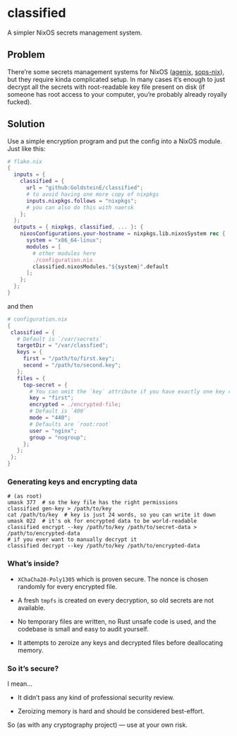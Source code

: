 # classified

A simpler NixOS secrets management system.

## Problem

There’re some secrets management systems for NixOS ([agenix], [sops-nix]), but they require kinda complicated setup. In many cases it’s enough to just decrypt all the secrets with root-readable key file present on disk (if someone has root access to your computer, you’re probably already royally fucked).

## Solution

Use a simple encryption program and put the config into a NixOS module. Just like this:

```nix
# flake.nix
{
  inputs = {
    classified = {
      url = "github:GoldsteinE/classified";
      # to avoid having one more copy of nixpkgs
      inputs.nixpkgs.follows = "nixpkgs";
      # you can also do this with naersk
    };
  };
  outputs = { nixpkgs, classified, ... }: {
    nixosConfigurations.your-hostname = nixpkgs.lib.nixosSystem rec {
      system = "x86_64-linux";
      modules = [
        # other modules here
        ./configuration.nix
        classified.nixosModules."${system}".default
      ];
    };
  };
}
```

and then

```nix
# configuration.nix
{
 classified = {
   # Default is `/var/secrets`
   targetDir = "/var/classfied";
   keys = {
     first = "/path/to/first.key";
     second = "/path/to/second.key";
   };
   files = {
     top-secret = {
       # You can omit the `key` attribute if you have exactly one key configured
       key = "first";
       encrypted = ./encrypted-file;
       # Default is `400`
       mode = "440";
       # Defaults are `root:root`
       user = "nginx";
       group = "nogroup";
     };
   };
 };
}
```

### Generating keys and encrypting data

```shell
# (as root)
umask 377  # so the key file has the right permissions
classified gen-key > /path/to/key
cat /path/to/key  # key is just 24 words, so you can write it down
umask 022  # it's ok for encrypted data to be world-readable
classified encrypt --key /path/to/key /path/to/secret-data > /path/to/encrypted-data
# if you ever want to manually decrypt it
classified decrypt --key /path/to/key /path/to/encrypted-data
```

### What’s inside?

* `XChaCha20-Poly1305` which is proven secure. The nonce is chosen randomly for every encrypted file.

* A fresh `tmpfs` is created on every decryption, so old secrets are not available.

* No temporary files are written, no Rust unsafe code is used, and the codebase is small and easy to audit yourself.

* It attempts to zeroize any keys and decrypted files before deallocating memory.

### So it’s secure?

I mean...

* It didn’t pass any kind of professional security review.

* Zeroizing memory is hard and should be considered best-effort.

So (as with any cryptography project) — use at your own risk.

[agenix]: https://github.com/ryantm/agenix
[sops-nix]: https://github.com/Mic92/sops-nix

